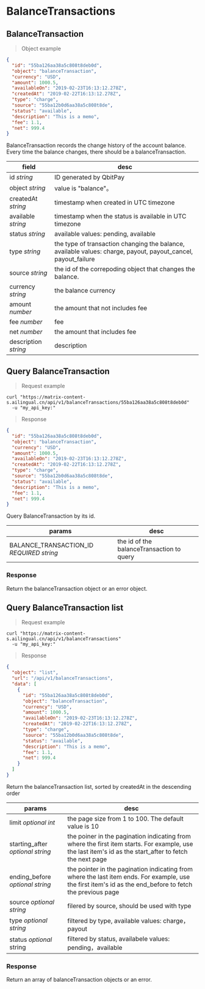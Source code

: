 # BalanceTransactions

## BalanceTransaction

> Object example

```json
{
  "id": "55ba126aa38a5c808t8deb0d",
  "object": "balanceTransaction",
  "currency": "USD",
  "amount": 1000.5,
  "availableOn": "2019-02-23T16:13:12.278Z",
  "createdAt": "2019-02-22T16:13:12.278Z",
  "type": "charge",
  "source": "55ba12b0d6aa38a5c808t8de",
  "status": "available",
  "description": "This is a memo",
  "fee": 1.1,
  "net": 999.4
}
```

BalanceTransaction records the change history of the account balance. Every time the balance changes, there should be a balanceTransaction.

field	    |     desc
--------  | -----------
id *string* | ID generated by QbitPay
object *string* | value is "balance"。
createdAt *string* | timestamp when created in UTC timezone
available *string* | timestamp when the status is available in UTC timezone
status *string* | available values: pending, available
type *string* | the type of transaction changing the balance, available values: charge, payout, payout_cancel, payout_failure
source *string* | the id of the correpoding object that changes the balance.
currency *string* | the balance currency
amount *number* | the amount that not includes fee
fee *number* | fee
net *number* | the amount that includes fee
description *string* | description

## Query BalanceTransaction

> Request example

```shell
curl "https://matrix-content-s.ailingual.cn/api/v1/balanceTransactions/55ba126aa38a5c808t8deb0d"
  -u "my_api_key:"
```

> Response

```json
{
  "id": "55ba126aa38a5c808t8deb0d",
  "object": "balanceTransaction",
  "currency": "USD",
  "amount": 1000.5,
  "availableOn": "2019-02-23T16:13:12.278Z",
  "createdAt": "2019-02-22T16:13:12.278Z",
  "type": "charge",
  "source": "55ba12b0d6aa38a5c808t8de",
  "status": "available",
  "description": "This is a memo",
  "fee": 1.1,
  "net": 999.4
}
```

Query BalanceTransaction by its id.

params	|    desc
---- | --------
BALANCE_TRANSACTION_ID *REQUIRED string* | the id of the balanceTransaction to query

### Response

Return the balanceTransaction object or an error object.

## Query BalanceTransaction list

> Request example

```shell
curl "https://matrix-content-s.ailingual.cn/api/v1/balanceTransactions"
  -u "my_api_key:"
```

> Response

```json
{
  "object": "list",
  "url": "/api/v1/balanceTransactions",
  "data": [
    {
      "id": "55ba126aa38a5c808t8deb0d",
      "object": "balanceTransaction",
      "currency": "USD",
      "amount": 1000.5,
      "availableOn": "2019-02-23T16:13:12.278Z",
      "createdAt": "2019-02-22T16:13:12.278Z",
      "type": "charge",
      "source": "55ba12b0d6aa38a5c808t8de",
      "status": "available",
      "description": "This is a memo",
      "fee": 1.1,
      "net": 999.4
    }
  ]
}
```

Return the balanceTransaction list, sorted by createdAt in the descending order

params |	desc
------- | -------
limit *optional int* | the page size from 1 to 100. The default value is 10
starting_after *optional string* | the poiner in the pagination indicating from where the first item starts. For example, use the last item's id as the start_after to fetch the next page
ending_before *optional string* | the pointer in the pagination indicating from where the last item ends. For example, use the first item's id as the end_before to fetch the previous page
source *optional string* | filered by source, should be used with type
type *optional string* | filtered by type, available values: charge，payout
status *optional* string | filtered by status, availabele values: pending，available

### Response

Return an array of balanceTransaction objects or an error.
